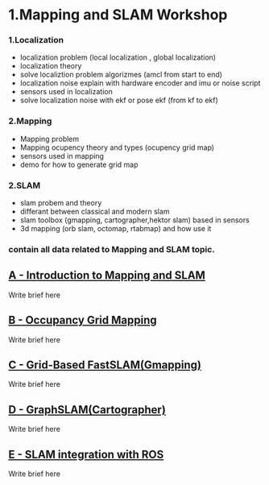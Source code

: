 # 1.Mapping and SLAM Workshop

### 1.Localization
  * localization problem (local localization , global localization)
  * localization theory
  * solve localiztion problem algorizmes (amcl from start to end)
  * localization noise explain with hardware encoder and imu or noise script
  * sensors used in localization
  * solve localization noise with ekf or pose ekf (from kf to ekf)

### 2.Mapping
  * Mapping problem
  * Mapping ocupency theory and types (ocupency grid map)
  * sensors used in mapping 
  * demo for how to generate grid map
    

### 2.SLAM
* slam probem and theory 
* differant between classical and modern slam
* slam toolbox (gmapping, cartographer,hektor slam) based in sensors
* 3d mapping (orb slam, octomap, rtabmap) and how use it
  
### contain all data related to Mapping and SLAM topic.


## [A - Introduction to Mapping and SLAM](<Introduction to Mapping and SLAM/Introduction to Mapping and SLAM.md>)

Write brief here

## [B - Occupancy Grid Mapping](<Occupancy Grid Mapping/Occupancy Grid Mapping.md>)

Write brief here



## [C - Grid-Based FastSLAM(Gmapping)](<Grid-Based FastSLAM(Gmapping)/Grid-Based FastSLAM_Gmapping.md>)

Write brief here


## [D - GraphSLAM(Cartographer)](<GraphSLAM(Cartographer)/GraphSLAM(Cartographer).md>)

Write brief here


## [E - SLAM integration with ROS](<SLAM integration with ROS/SLAM integration with ROS.md>)

Write brief here

